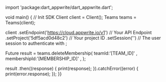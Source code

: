 import 'package:dart_appwrite/dart_appwrite.dart';

void main() { // Init SDK
  Client client = Client();
  Teams teams = Teams(client);

  client
    .setEndpoint('https://cloud.appwrite.io/v1') // Your API Endpoint
    .setProject('5df5acd0d48c2') // Your project ID
    .setSession('') // The user session to authenticate with
  ;

  Future result = teams.deleteMembership(
    teamId:'[TEAM_ID]' ,
    membershipId:'[MEMBERSHIP_ID]' ,
  );

  result
    .then((response) {
      print(response);
    }).catchError((error) {
      print(error.response);
  });
}}